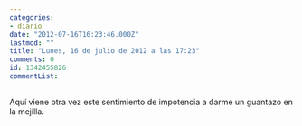 ```yaml
---
categories:
- diario
date: "2012-07-16T16:23:46.000Z"
lastmod: ""
title: "Lunes, 16 de julio de 2012 a las 17:23"
comments: 0
id: 1342455826
commentList:
---
```


Aquí viene otra vez este sentimiento de impotencia a darme un guantazo en la mejilla.